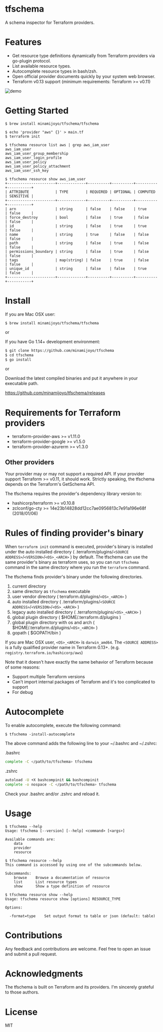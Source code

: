# tfschema

A schema inspector for Terraform providers.

# Features

- Get resource type definitions dynamically from Terraform providers via go-plugin protocol.
- List available resource types.
- Autocomplete resource types in bash/zsh.
- Open official provider documents quickly by your system web browser.
- Terraform v0.13 support (minimum requirements: Terraform >= v0.11)

![demo](/images/tfschema-demo.gif)

# Getting Started

```
$ brew install minamijoyo/tfschema/tfschema

$ echo 'provider "aws" {}' > main.tf
$ terraform init
```

```
$ tfschema resource list aws | grep aws_iam_user
aws_iam_user
aws_iam_user_group_membership
aws_iam_user_login_profile
aws_iam_user_policy
aws_iam_user_policy_attachment
aws_iam_user_ssh_key
```

```
$ tfschema resource show aws_iam_user
+----------------------+-------------+----------+----------+----------+-----------+
| ATTRIBUTE            | TYPE        | REQUIRED | OPTIONAL | COMPUTED | SENSITIVE |
+----------------------+-------------+----------+----------+----------+-----------+
| arn                  | string      | false    | false    | true     | false     |
| force_destroy        | bool        | false    | true     | false    | false     |
| id                   | string      | false    | true     | true     | false     |
| name                 | string      | true     | false    | false    | false     |
| path                 | string      | false    | true     | false    | false     |
| permissions_boundary | string      | false    | true     | false    | false     |
| tags                 | map(string) | false    | true     | false    | false     |
| unique_id            | string      | false    | false    | true     | false     |
+----------------------+-------------+----------+----------+----------+-----------+
```

# Install

If you are Mac OSX user:

```
$ brew install minamijoyo/tfschema/tfschema
```

or

If you have Go 1.14+ development environment:

```bash
$ git clone https://github.com/minamijoyo/tfschema
$ cd tfschema
$ go install
```

or

Download the latest compiled binaries and put it anywhere in your executable path.

https://github.com/minamijoyo/tfschema/releases

# Requirements for Terraform providers

- terraform-provider-aws >= v1.11.0
- terraform-provider-google >= v1.5.0
- terraform-provider-azurerm >= v1.3.0

## Other providers
Your provider may or may not support a required API.
If your provider support Terraform >= v0.11, it should work.
Strictly speaking, the tfschema depends on the Terraform's GetSchema API.

The tfschema requires the provider's dependency library version to:

- hashicorp/terraform >= v0.10.8
- zclconf/go-cty >= 14e23b14828dd12cc7ae0956813c7e91a196e68f (2018/01/06)

# Rules of finding provider's binary
When `terraform init` command is executed, provider's binary is installed under the auto installed directory ( .terraform/plugins/`<SOURCE ADDRESS>`/`<VERSION>`/`<OS>_<ARCH>` ) by default.
The tfschema can use the same provider's binary as terraform uses, so you can run `tfschema` command in the same directory where you run the `terraform` command.

The tfschema finds provider's binary under the following directories.

1. current directory
2. same directory as `tfschema` executable
3. user vendor directory ( terraform.d/plugins/`<OS>_<ARCH>` )
4. auto installed directory ( .terraform/plugins/`<SOURCE ADDRESS>`/`<VERSION>`/`<OS>_<ARCH>` )
5. legacy auto installed directory ( .terraform/plugins/`<OS>_<ARCH>` )
6. global plugin directory ( $HOME/.terraform.d/plugins )
7. global plugin directory with os and arch ( $HOME/.terraform.d/plugins/`<OS>_<ARCH>` )
8. gopath ( $GOPATH/bin )

If you are Mac OSX user, `<OS>_<ARCH>` is `darwin_amd64`.
The `<SOURCE ADDRESS>` is a fully qualified provider name in Terraform 0.13+. (e.g. `registry.terraform.io/hashicorp/aws`)

Note that it doesn't have exactly the same behavior of Terraform because of some reasons:

- Support multiple Terraform versions
- Can't import internal packages of Terraform and it's too complicated to support
- For debug

# Autocomplete

To enable autocomplete, execute the following command:

```
$ tfschema -install-autocomplete
```

The above command adds the following line to your ~/.bashrc and ~/.zshrc:

.bashrc

```bash
complete -C </path/to/tfschema> tfschema
```

.zshrc

```bash
autoload -U +X bashcompinit && bashcompinit
complete -o nospace -C </path/to/tfschema> tfschema
```

Check your .bashrc and/or .zshrc and reload it.

# Usage

```
$ tfschema --help
Usage: tfschema [--version] [--help] <command> [<args>]

Available commands are:
    data
    provider
    resource
```

```
$ tfschema resource --help
This command is accessed by using one of the subcommands below.

Subcommands:
    browse    Browse a documentation of resource
    list      List resource types
    show      Show a type definition of resource
```

```
$ tfschema resource show --help
Usage: tfschema resource show [options] RESOURCE_TYPE

Options:

  -format=type    Set output format to table or json (default: table)
```
# Contributions
Any feedback and contributions are welcome. Feel free to open an issue and submit a pull request.

# Acknowledgments
The tfschema is built on Terraform and its providers. I'm sincerely grateful to those authors.

# License
MIT
